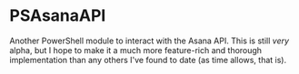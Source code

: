 # PSAsanaAPI
Another PowerShell module to interact with the Asana API. This is still *very* alpha, but I hope to make it a much more feature-rich and thorough implementation than any others I've found to date (as time allows, that is).
